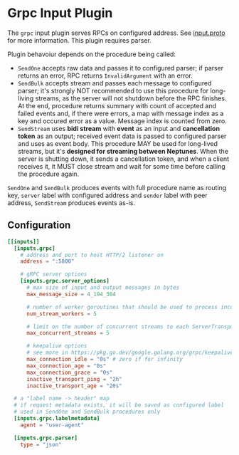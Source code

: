 # Grpc Input Plugin

The `grpc` input plugin serves RPCs on configured address. See [input.proto](../../common/grpc/input.proto) for more information. This plugin requires parser.

Plugin behavoiur depends on the procedure being called:
 - `SendOne` accepts raw data and passes it to configured parser; if parser returns an error, RPC returns `InvalidArgument` with an error.
 - `SendBulk` accepts stream and passes each message to configured parser; it's strongly NOT recommended to use this procedure for long-living streams, as the server will not shutdown before the RPC finishes. At the end, procedure returns summary with count of accepted and failed events and, if there were errors, a map with message index as a key and occured error as a value. Message index is counted from zero.
 - `SendStream` uses **bidi stream** with **event** as an input and **cancellation token** as an output; received event data is passed to configured parser and uses as event body. This procedure MAY be used for long-lived streams, but it's **designed for streaming between Neptunes**. When the server is shutting down, it sends a cancellation token, and when a client receives it, it MUST close stream and wait for some time before calling the procedure again.

`SendOne` and `SendBulk` produces events with full procedure name as routing key, `server` label with configured address and `sender` label with peer address, `SendStream` produces events as-is.

## Configuration
```toml
[[inputs]]
  [inputs.grpc]
    # address and port to host HTTP/2 listener on
    address = ":5800"

    # gRPC server options
    [inputs.grpc.server_options]
      # max size of input and output messages in bytes
      max_message_size = 4_194_304

      # number of worker goroutines that should be used to process incoming streams
      num_stream_workers = 5

      # limit on the number of concurrent streams to each ServerTransport
      max_concurrent_streams = 5

      # keepalive options
      # see more in https://pkg.go.dev/google.golang.org/grpc/keepalive#ServerParameters
      max_connection_idle = "0s" # zero if for infinity
      max_connection_age = "0s"
      max_connection_grace = "0s"
      inactive_transport_ping = "2h"
      inactive_transport_age = "20s"

  # a "label name -> header" map
  # if request metadata exists, it will be saved as configured label
  # used in SendOne and SendBulk procedures only
  [inputs.grpc.labelmetadata]
    agent = "user-agent"

  [inputs.grpc.parser]
    type = "json"
```
